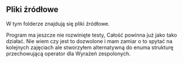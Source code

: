 ## Pliki źródłowe
W tym folderze znajdują się pliki źródłowe.

Program ma jeszcze nie rozwinięte testy, Całość powinna już jako tako działać.
    Nie wiem czy jest to dozwolone i mam zamiar o to spytać na kolejnych zajęciach ale stworzyłem alternatywną do enuma strukturę przechowującą operator dla Wyrażeń zespolonych.
